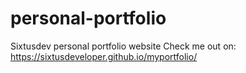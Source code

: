# personal-portfolio
Sixtusdev personal portfolio website
Check me out on: https://sixtusdeveloper.github.io/myportfolio/
